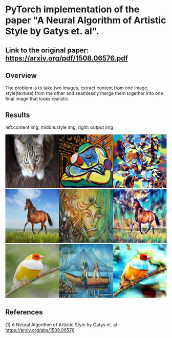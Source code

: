 # PyTorch implementation of the paper "A Neural Algorithm of Artistic Style by Gatys et. al". 

## Link to the original paper: https://arxiv.org/pdf/1508.06576.pdf

## Overview
The problem is to take two images, extract content from one image, style(texture) from the other and seamlessly merge them together into one final image that looks realistic.

## Results 
left:content img, middle:style img, right: output img

![alt text](result/result_1.jpg "")
![alt text](result/result_2.jpg "")
![alt text](result/result_3.jpg "")

## References
[1] A Neural Algorithm of Artistic Style by Gatys et. al - https://arxiv.org/abs/1508.06576